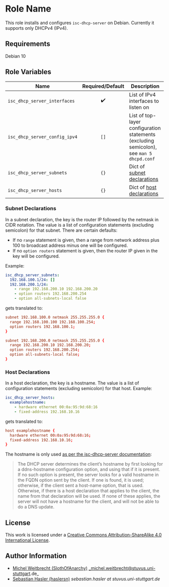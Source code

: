 # Role Name

This role installs and configures `isc-dhcp-server` on Debian.
Currently it supports only DHCPv4 (IPv4).

## Requirements

Debian 10

## Role Variables

| Name                          |  Required/Default  | Description                                                                              |
| ----------------------------- | :----------------: | ---------------------------------------------------------------------------------------- |
| `isc_dhcp_server_interfaces`  | :heavy_check_mark: | List of IPv4 interfaces to listen on                                                     |
| `isc_dhcp_server_config_ipv4` |        `[]`        | List of top-layer configuration statements (excluding semicolon), see `man 5 dhcpd.conf` |
| `isc_dhcp_server_subnets`     |        `{}`        | Dict of [subnet declarations](#subnet-declarations)                                      |
| `isc_dhcp_server_hosts`       |        `{}`        | Dict of [host declarations](#host-declarations)                                          |

### Subnet Declarations

In a subnet declaration, the key is the router IP followed by the netmask in CIDR notation.
The value is a list of configuration statements (excluding semicolon) for that subnet.
There are certain defaults:

- If no `range` statement is given, then a range from network address plus 100 to broadcast address minus one will be configured.
- If no `option routers` statement is given, then the router IP given in the key will be configured.

Example:

```yaml
isc_dhcp_server_subnets:
  192.168.100.1/24: []
  192.168.200.1/24:
    - range 192.168.200.10 192.168.200.20
    - option routers 192.168.200.254
    - option all-subnets-local false
```

gets translated to:

```dhcpd.conf
subnet 192.168.100.0 netmask 255.255.255.0 {
  range 192.168.100.100 192.168.100.254;
  option routers 192.168.100.1;
}

subnet 192.168.200.0 netmask 255.255.255.0 {
  range 192.168.200.10 192.168.200.20;
  option routers 192.168.200.254;
  option all-subnets-local false;
}
```

### Host Declarations

In a host declaration, the key is a hostname.
The value is a list of configuration statements (excluding semicolon) for that host.
Example:

```yaml
isc_dhcp_server_hosts:
  examplehostname:
    - hardware ethernet 00:0a:95:9d:68:16
    - fixed-address 192.168.10.16
```

gets translated to:

```dhcpd.conf
host examplehostname {
  hardware ethernet 00:0a:95:9d:68:16;
  fixed-address 192.168.10.16;
}
```

The hostname is only used
[as per the isc-dhcp-server documentation](https://kb.isc.org/docs/isc-dhcp-41-manual-pages-dhcpdconf):

> The DHCP server determines the client’s hostname by first looking for a
> ddns-hostname configuration option, and using that if it is present. If no
> such option is present, the server looks for a valid hostname in the FQDN
> option sent by the client. If one is found, it is used; otherwise, if the
> client sent a host-name option, that is used. Otherwise, if there is a host
> declaration that applies to the client, the name from that declaration will be
> used. If none of these applies, the server will not have a hostname for the
> client, and will not be able to do a DNS update.

## License

This work is licensed under a [Creative Commons Attribution-ShareAlike 4.0 International License](https://creativecommons.org/licenses/by-sa/4.0/).

## Author Information

- [Michel Weitbrecht (SlothOfAnarchy)](https://github.com/SlothOfAnarchy) _michel.weitbrecht@stuvus.uni-stuttgart.de_
- [Sebastian Hasler (haslersn)](https://github.com/haslersn) _sebastian.hasler at stuvus.uni-stuttgart.de_
